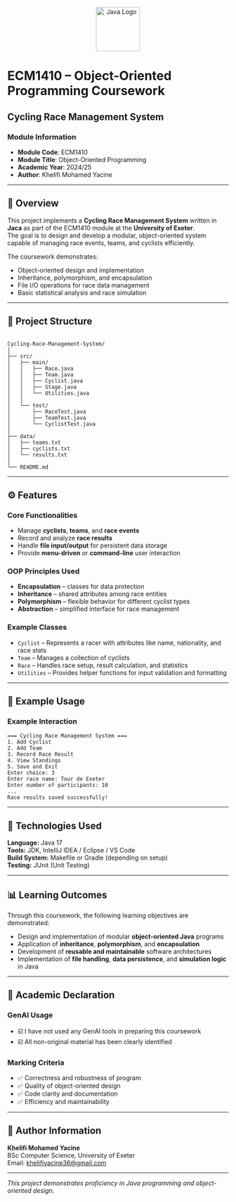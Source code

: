 <p align="center">
  <img src="https://upload.wikimedia.org/wikipedia/en/3/30/Java_programming_language_logo.svg" alt="Java Logo" width="100" height="100"/>
</p>

# ECM1410 – Object-Oriented Programming Coursework  
## Cycling Race Management System  

### Module Information
- **Module Code**: ECM1410  
- **Module Title**: Object-Oriented Programming  
- **Academic Year**: 2024/25  
- **Author**: Khelifi Mohamed Yacine  

---

## 🏁 Overview
This project implements a **Cycling Race Management System** written in **Jaca** as part of the ECM1410 module at the **University of Exeter**.  
The goal is to design and develop a modular, object-oriented system capable of managing race events, teams, and cyclists efficiently.

The coursework demonstrates:
- Object-oriented design and implementation
- Inheritance, polymorphism, and encapsulation
- File I/O operations for race data management
- Basic statistical analysis and race simulation

---

## 📁 Project Structure
```

Cycling-Race-Management-System/
│
├── src/
│   ├── main/
│   │   ├── Race.java
│   │   ├── Team.java
│   │   ├── Cyclist.java
│   │   ├── Stage.java
│   │   └── Utilities.java
│   │
│   └── test/
│       ├── RaceTest.java
│       ├── TeamTest.java
│       └── CyclistTest.java
│
├── data/
│   ├── teams.txt
│   ├── cyclists.txt
│   └── results.txt
│
└── README.md

````
---

## ⚙️ Features

### Core Functionalities
- Manage **cyclists**, **teams**, and **race events**
- Record and analyze **race results**
- Handle **file input/output** for persistent data storage
- Provide **menu-driven** or **command-line** user interaction

### OOP Principles Used
- **Encapsulation** – classes for data protection  
- **Inheritance** – shared attributes among race entities  
- **Polymorphism** – flexible behavior for different cyclist types  
- **Abstraction** – simplified interface for race management  

### Example Classes
- `Cyclist` – Represents a racer with attributes like name, nationality, and race stats  
- `Team` – Manages a collection of cyclists  
- `Race` – Handles race setup, result calculation, and statistics  
- `Utilities` – Provides helper functions for input validation and formatting  

---

## 🧠 Example Usage
### Example Interaction
```
=== Cycling Race Management System ===
1. Add Cyclist
2. Add Team
3. Record Race Result
4. View Standings
5. Save and Exit
Enter choice: 3
Enter race name: Tour de Exeter
Enter number of participants: 10
...
Race results saved successfully!
```

---

## 🧩 Technologies Used
**Language:** Java 17  
**Tools:** JDK, IntelliJ IDEA / Eclipse / VS Code  
**Build System:** Makefile or Gradle (depending on setup)  
**Testing:** JUnit (Unit Testing)

---

## 📊 Learning Outcomes
Through this coursework, the following learning objectives are demonstrated:

- Design and implementation of modular **object-oriented Java** programs  
- Application of **inheritance**, **polymorphism**, and **encapsulation**  
- Development of **reusable and maintainable** software architectures  
- Implementation of **file handling**, **data persistence**, and **simulation logic** in Java  

---

## 🧾 Academic Declaration

### GenAI Usage
- ☑️ I have not used any GenAI tools in preparing this coursework  
- ☑️ All non-original material has been clearly identified  

### Marking Criteria
- ✅ Correctness and robustness of program  
- ✅ Quality of object-oriented design  
- ✅ Code clarity and documentation  
- ✅ Efficiency and maintainability  


---

## 👤 Author Information
**Khelifi Mohamed Yacine**  
BSc Computer Science, University of Exeter  
Email: [khelifiyacine36@gmail.com](mailto:khelifiyacine36@gmail.com)

---

*This project demonstrates proficiency in Java programming and object-oriented design.*
